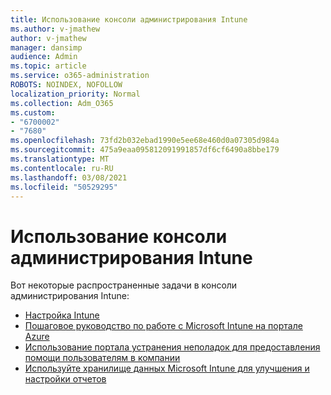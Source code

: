 ```yaml
---
title: Использование консоли администрирования Intune
ms.author: v-jmathew
author: v-jmathew
manager: dansimp
audience: Admin
ms.topic: article
ms.service: o365-administration
ROBOTS: NOINDEX, NOFOLLOW
localization_priority: Normal
ms.collection: Adm_O365
ms.custom:
- "6700002"
- "7680"
ms.openlocfilehash: 73fd2b032ebad1990e5ee68e460d0a07305d984a
ms.sourcegitcommit: 475a9eaa095812091991857df6cf6490a8bbe179
ms.translationtype: MT
ms.contentlocale: ru-RU
ms.lasthandoff: 03/08/2021
ms.locfileid: "50529295"
---
```

# <a name="using-intune-admin-console"></a>Использование консоли администрирования Intune

Вот некоторые распространенные задачи в консоли администрирования Intune:

- [Настройка Intune](https://docs.microsoft.com/mem/intune/fundamentals/setup-steps)
- [Пошаговое руководство по работе с Microsoft Intune на портале Azure](https://docs.microsoft.com/mem/intune/fundamentals/tutorial-walkthrough-intune-portal)
- [Использование портала устранения неполадок для предоставления помощи пользователям в компании](https://docs.microsoft.com/mem/intune/fundamentals/help-desk-operators)
- [Используйте хранилище данных Microsoft Intune для улучшения и настройки отчетов](https://docs.microsoft.com/mem/intune/developer/reports-nav-create-intune-reports)
